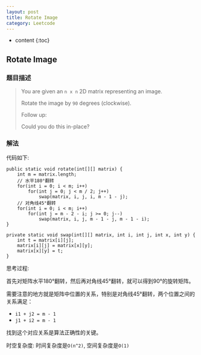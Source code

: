 ```yaml
---
layout: post
title: Rotate Image
category: Leetcode
---
```


* content
{:toc}

## Rotate Image

### 题目描述

> You are given an `n x n` 2D matrix representing an image.
> 
> Rotate the image by `90` degrees (clockwise).
> 
> Follow up:
> 
> Could you do this in-place?

### 解法

代码如下:

    public static void rotate(int[][] matrix) {
        int m = matrix.length;
        // 水平180°翻转
        for(int i = 0; i < m; i++)
            for(int j = 0; j < m / 2; j++)
                swap(matrix, i, j, i, m - 1 - j);
        // 对角线45°翻转
        for(int i = 0; i < m; i++)
            for(int j = m - 2 - i; j >= 0; j--)
                swap(matrix, i, j, m - 1 - j, m - 1 - i);
    }
    
    private static void swap(int[][] matrix, int i, int j, int x, int y) {
        int t = matrix[i][j];
        matrix[i][j] = matrix[x][y];
        matrix[x][y] = t;
    }

思考过程:

首先对矩阵水平180°翻转，然后再对角线45°翻转，就可以得到90°的旋转矩阵。

需要注意的地方就是矩阵中位置的关系，特别是对角线45°翻转，两个位置之间的关系满足：

* `i1 + j2 = m - 1`
* `j1 + i2 = m - 1`

找到这个对应关系是算法正确性的关键。

时空复杂度: 时间复杂度是`O(n^2)`, 空间复杂度是`O(1)`